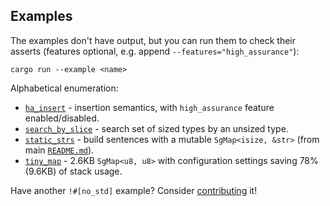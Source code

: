## Examples

The examples don't have output, but you can run them to check their asserts (features optional, e.g. append `--features="high_assurance"`):

```
cargo run --example <name>
```

Alphabetical enumeration:

* [`ha_insert`](./ha_insert.rs) - insertion semantics, with `high_assurance` feature enabled/disabled.
* [`search_by_slice`](./search_by_slice.rs) - search set of sized types by an unsized type.
* [`static_strs`](./static_strs.rs) - build sentences with a mutable `SgMap<isize, &str>` (from main [`README.md`](../README.md)).
* [`tiny_map`](./tiny_map.rs) - 2.6KB `SgMap<u8, u8>` with configuration settings saving 78% (9.6KB) of stack usage.

Have another `!#[no_std]` example?
Consider [contributing](https://github.com/tnballo/scapegoat/pulls) it!